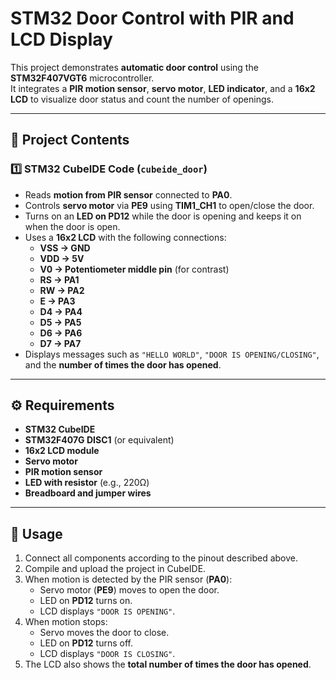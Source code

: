 # STM32 Door Control with PIR and LCD Display

This project demonstrates **automatic door control** using the **STM32F407VGT6** microcontroller.  
It integrates a **PIR motion sensor**, **servo motor**, **LED indicator**, and a **16x2 LCD** to visualize door status and count the number of openings.

---

## 📁 Project Contents

### 1️⃣ STM32 CubeIDE Code (`cubeide_door`)
- Reads **motion from PIR sensor** connected to **PA0**.
- Controls **servo motor** via **PE9** using **TIM1_CH1** to open/close the door.
- Turns on an **LED on PD12** while the door is opening and keeps it on when the door is open.
- Uses a **16x2 LCD** with the following connections:
  - **VSS → GND**
  - **VDD → 5V**
  - **V0 → Potentiometer middle pin** (for contrast)
  - **RS → PA1**
  - **RW → PA2**
  - **E → PA3**
  - **D4 → PA4**
  - **D5 → PA5**
  - **D6 → PA6**
  - **D7 → PA7**
- Displays messages such as `"HELLO WORLD"`, `"DOOR IS OPENING/CLOSING"`, and the **number of times the door has opened**.

---

## ⚙️ Requirements

- **STM32 CubeIDE**
- **STM32F407G DISC1** (or equivalent)
- **16x2 LCD module**
- **Servo motor**
- **PIR motion sensor**
- **LED with resistor** (e.g., 220Ω)
- **Breadboard and jumper wires**

---

## 🚀 Usage

1. Connect all components according to the pinout described above.
2. Compile and upload the project in CubeIDE.
3. When motion is detected by the PIR sensor (**PA0**):
   - Servo motor (**PE9**) moves to open the door.
   - LED on **PD12** turns on.
   - LCD displays `"DOOR IS OPENING"`.
4. When motion stops:
   - Servo moves the door to close.
   - LED on **PD12** turns off.
   - LCD displays `"DOOR IS CLOSING"`.
5. The LCD also shows the **total number of times the door has opened**.

